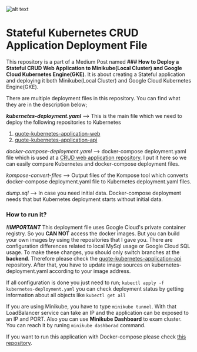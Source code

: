 
![alt text](https://cdn-images-1.medium.com/max/1200/1*1BF_eIkV6wkuqsziZ_hf7Q.png)

# Stateful Kubernetes CRUD Application Deployment File

This repository is a part of a Medium Post named  **### How to Deploy a Stateful CRUD Web Application to Minikube(Local Cluster) and Google Cloud Kubernetes Engine(GKE)**. It is about creating a Stateful application and deploying it both Minikube(Local Cluster) and Google Cloud Kubernetes Engine(GKE).

There are multiple deployment files in this repository. You can find what they are in the description below;

***kubernetes-deployment.yaml*** --> This is the main file which we need to deploy the following repositories to Kubernetes
1. [quote-kubernetes-application-web](https://github.com/emreozcan3320/quote-kubernetes-application-web)
2. [quote-kubernetes-application-api](https://github.com/emreozcan3320/quote-kubernetes-application-api)

*docker-compose-deployment.yaml* --> docker-compose deployment.yaml file which is used at a [CRUD web application repository](https://github.com/emreozcan3320/star-wars-quote-web-application).  I put it here so we can easily compare Kubernetes and docker-compose deployment files.

*kompose-convert-files* --> Output files of the Kompose tool which converts docker-compose deployment.yaml file to Kubernetes deployment.yaml files.

*dump.sql* --> In case you need initial data. Docker-compose deployment needs that but Kubernetes deployment starts without initial data.

### How to run it?
***!!IMPORTANT***
This deployment file uses Google Cloud's private container registry. So you **CAN NOT**  access the docker images. But you can build your own images by using the repositories that I gave you.  There are configuration differences related to local MySql usage or  Google Cloud SQL usage. To make these changes, you should only switch branches at the **backend**. Therefore please check the [quote-kubernetes-application-api](https://github.com/emreozcan3320/quote-kubernetes-application-api) repository. After that, you have to update image sources on kubernetes-deployment.yaml according to your image address.

If all configuration is done you just need to run;
`kubectl apply -f kubernetes-deployment.yaml`
you can check deployment status by getting information about all objects like
`kubectl get all`

If you are using Minikube, you have to type `minikube tunnel`. With that LoadBalancer service can take an IP and the application can be exposed to an IP and PORT. Also you can use **Minikube Dashboard** to exam cluster. You can reach it by runing `minikube dashborad` command.

If you want to run this application with Docker-compose please check [this repository](https://github.com/emreozcan3320/star-wars-quote-web-application).

